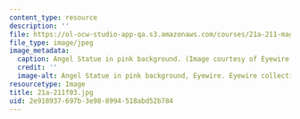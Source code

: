 ```yaml
---
content_type: resource
description: ''
file: https://ol-ocw-studio-app-qa.s3.amazonaws.com/courses/21a-211-magic-witchcraft-and-the-spirit-world-fall-2003/2e918937697b3e988994518abd52b784_21a-211f03.jpg
file_type: image/jpeg
image_metadata:
  caption: Angel Statue in pink background. (Image courtesy of Eyewire Collection.)
  credit: ''
  image-alt: Angel Statue in pink background, Eyewire. Eyewire collection.
resourcetype: Image
title: 21a-211f03.jpg
uid: 2e918937-697b-3e98-8994-518abd52b784
---
```

